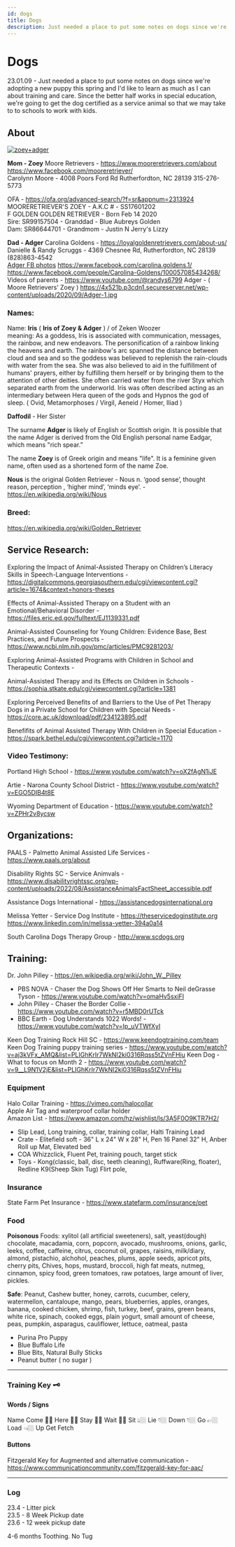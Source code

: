 ```yaml
---
id: dogs
title: Dogs
description: Just needed a place to put some notes on dogs since we're adopting a new puppy this spring and I'd like to learn as much as I can about training and care.
---
```


<head>
  <meta property="og:image" content="https://davidawindham.com/til/assets/files/zoey+adger-a352750ec382f065ac89d02f0427b214.jpg" />
  <meta name="twitter:image" content="https://davidawindham.com/til/assets/files/zoey+adger-a352750ec382f065ac89d02f0427b214.jpg" />
</head>

# Dogs

23.01.09 - Just needed a place to put some notes on dogs since we're adopting a new puppy this spring and I'd like to learn as much as I can about training and care. Since the better half works in special education, we're going to get the dog certified as a service animal so that we may take to to schools to work with kids.  

## About

[![zoey+adger](/img/zoey+adger.jpg)](/img/zoey+adger.jpg)  

**Mom - Zoey**
Moore Retrievers - https://www.mooreretrievers.com/about
https://www.facebook.com/mooreretriever/  
Carolynn Moore - 
4008 Poors Ford Rd Rutherfordton, NC 28139
315-276-5773  

OFA - https://ofa.org/advanced-search/?f=sr&appnum=2313924  
MOORERETRIEVER'S ZOEY - 
A.K.C # - SS17601202  
F GOLDEN GOLDEN RETRIEVER - Born Feb 14 2020  
Sire: SR99157504 - Granddad - Blue Aubreys Golden  
Dam: SR86644701 - Grandmom - Justin N Jerry's Lizzy

**Dad - Adger**
Carolina Goldens - https://loyalgoldenretrievers.com/about-us/  
Danielle & Randy Scruggs - 
4369 Chesnee Rd, Rutherfordton, NC 28139
(828)863-4542  
[Adger FB photos](https://www.facebook.com/permalink.php?story_fbid=pfbid0iyVemBhVxjkJTABe7vF4vZ5Sn8fBocRY1GGo88Zi4KNoQCKqSUe4G4GNJrK3f5aCl&id=100057085434268&__cft__[0]=AZXTmF9OVu2FI6SmtwryKOOM8qcdeo2AOsoYdH-rt-2yGBtVjo2Vji8CNzJzaXYMj_gUFhFHsF8QrUzq46ImT31HlrNB7sL7v-j9HBghHZHEi1LMKABW5XgcRVwzH8CHXL4jSPN1UgvtKdHJsbzPzadYtnHnD7USAuV0-z95DckS_nw_OeSR-8jdAJ8vjPvpAofzMoDc1xxi8ySVGwAHBuGf&__tn__=%2CO%2CP-R)
https://www.facebook.com/carolina.goldens.1/  
https://www.facebook.com/people/Carolina-Goldens/100057085434268/  
Videos of parents - https://www.youtube.com/@randys6799
Adger - ( Moore Retrievers’ Zoey ) https://4x521b.p3cdn1.secureserver.net/wp-content/uploads/2020/09/Adger-1.jpg

### Names: 

Name: **Iris** ( **Iris of Zoey & Adger** ) / of Zeken Woozer  
meaning: As a goddess, Iris is associated with communication, messages, the rainbow, and new endeavors. The personification of a rainbow linking the heavens and earth. The rainbow's arc spanned the distance between cloud and sea and so the goddess was believed to replenish the rain-clouds with water from the sea. She was also believed to aid in the fulfillment of humans' prayers, either by fulfilling them herself or by bringing them to the attention of other deities. She often carried water from the river Styx which separated earth from the underworld. Iris was often described acting as an intermediary between Hera queen of the gods and Hypnos the god of sleep.
( Ovid, Metamorphoses / Virgil, Aeneid / Homer, Iliad ) 

**Daffodil** - Her Sister

The surname **Adger** is likely of English or Scottish origin. It is possible that the name Adger is derived from the Old English personal name Eadgar, which means "rich spear.”

The name **Zoey** is of Greek origin and means "life". It is a feminine given name, often used as a shortened form of the name Zoe.

**Nous** is the original Golden Retriever - Nous n. ‘good sense’, thought reason, perception , ‘higher mind’, ‘minds eye’. - https://en.wikipedia.org/wiki/Nous  


### Breed:

https://en.wikipedia.org/wiki/Golden_Retriever  



## Service Research:

Exploring the Impact of Animal-Assisted Therapy on Children’s Literacy Skills in Speech-Language Interventions - https://digitalcommons.georgiasouthern.edu/cgi/viewcontent.cgi?article=1674&context=honors-theses

Effects of Animal-Assisted Therapy on a Student with an Emotional/Behavioral Disorder - https://files.eric.ed.gov/fulltext/EJ1139331.pdf

Animal-Assisted Counseling for Young Children: Evidence Base, Best Practices, and Future Prospects - https://www.ncbi.nlm.nih.gov/pmc/articles/PMC9281203/

Exploring Animal-Assisted Programs with Children in School and Therapeutic Contexts -

Animal-Assisted Therapy and its Effects on Children in Schools - https://sophia.stkate.edu/cgi/viewcontent.cgi?article=1381


Exploring Perceived Benefits of and Barriers to the Use of Pet Therapy Dogs in a Private School for Children with Special Needs - https://core.ac.uk/download/pdf/234123895.pdf 

Benefifits of Animal Assisted Therapy With Children in Special Education - https://spark.bethel.edu/cgi/viewcontent.cgi?article=1170



### Video Testimony:

Portland High School - https://www.youtube.com/watch?v=oX2fAgN1iJE

Artie - Narona County School District - https://www.youtube.com/watch?v=EGO5DIB4t8E

Wyoming Department of Education - https://www.youtube.com/watch?v=ZPHr2v8ycsw


## Organizations:

PAALS - Palmetto Animal Assisted Life Services - https://www.paals.org/about  

Disability Rights SC - Service Animvals - https://www.disabilityrightssc.org/wp-content/uploads/2022/08/AssistanceAnimalsFactSheet_accessible.pdf  

Assistance Dogs International - https://assistancedogsinternational.org  

Melissa Yetter - Service Dog Institute - https://theservicedoginstitute.org  
https://www.linkedin.com/in/melissa-yetter-394a0a14  

South Carolina Dogs Therapy Group - http://www.scdogs.org





## Training:

Dr. John Pilley - https://en.wikipedia.org/wiki/John_W._Pilley 
 - PBS NOVA - Chaser the Dog Shows Off Her Smarts to Neil deGrasse Tyson - https://www.youtube.com/watch?v=omaHv5sxiFI
 - John Pilley - Chaser the Border Collie - https://www.youtube.com/watch?v=r5MBD0rUTck
 - BBC Earth - Dog Understands 1022 Words! - https://www.youtube.com/watch?v=Ip_uVTWfXyI


Keen Dog Training Rock Hill SC - https://www.keendogtraining.com/team  
Keen Dog Training puppy training series - https://www.youtube.com/watch?v=aj3kVFx_AMQ&list=PLIGhKrIr7WkNI2ki0316Rqss5tZVnFHiu
Keen Dog - What to focus on Month 2 - https://www.youtube.com/watch?v=9__L9N1V2jE&list=PLIGhKrIr7WkNI2ki0316Rqss5tZVnFHiu  


### Equipment

Halo Collar Training - https://vimeo.com/halocollar  
Apple Air Tag and waterproof collar holder  
Amazon List - https://www.amazon.com/hz/wishlist/ls/3A5F0O9KTR7H2/  

- Slip Lead, Long training, collar, training collar, Halti Training Lead
- Crate - Elitefield soft - 36" L x 24" W x 28" H, Pen 16 Panel 32" H, Anber Roll up Mat, Elevated bed
- COA Whizzclick, Fluent Pet, training pouch, target stick
- Toys - Kong(classic, ball, disc, teeth cleaning), Ruffware(Ring, floater), Redline K9(Sheep Skin Tug) Flirt pole,

### Insurance 
State Farm Pet Insurance - https://www.statefarm.com/insurance/pet  


### Food 

**Poisonous** Foods: xylitol (all artificial sweeteners), salt, yeast(dough) chocolate, macadamia, corn, popcorn, avocado, mushrooms, onions, garlic, leeks, coffee, caffeine, citrus, coconut oil, grapes, raisins, milk/diary, almond, pistachio, alchohol, peaches, plums, apple seeds, apricot pits, cherry pits, Chives, hops, mustard, broccoli, high fat meats, nutmeg, cinnamon, spicy food, green tomatoes, raw potatoes, large amount of liver, pickles. 

**Safe**: Peanut, Cashew butter, honey, carrots, cucumber, celery, watermellon, cantaloupe, mango, pears, blueberries, apples, oranges, banana, cooked chicken, shrimp, fish, turkey, beef, grains, green beans, white rice, spinach, cooked eggs, plain yogurt, small amount of cheese, peas, pumpkin, asparagus, cauliflower, lettuce, oatmeal, pasta

- Purina Pro Puppy 
- Blue Buffalo Life
- Blue Bits, Natural Bully Sticks
- Peanut butter ( no sugar )

---

### Training Key 🗝️ 

#### Words / Signs

Name
Come 🫴🏼
Here 🫴🏼
Stay 🤚🏼
Wait 🤚🏼
Sit 👆🏼
Lie 👇🏼
Down 👇🏼
Go 👉🏼
Load 👈🏼
Up 
Get 
Fetch

#### Buttons

Fitzgerald Key for Augmented and alternative communication - https://www.communicationcommunity.com/fitzgerald-key-for-aac/  

---  

### Log 

23.4 - Litter pick  
23.5 - 8 Week Pickup date  
23.6 - 12 week pickup date  

4-6 months Toothing. No Tug